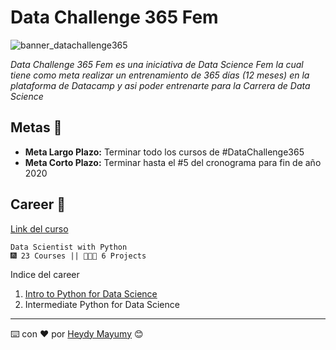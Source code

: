 # Data Challenge 365 Fem

![banner_datachallenge365](https://www.notion.so/image/https%3A%2F%2Fscontent.flim15-2.fna.fbcdn.net%2Fv%2Ft1.0-9%2F25508048_167603193846776_3919949558497875668_n.png%3F_nc_cat%3D108%26ccb%3D2%26_nc_sid%3De3f864%26_nc_ohc%3D1UiyIWz3VQAAX8vxvHZ%26_nc_ht%3Dscontent.flim15-2.fna%26oh%3Da190c71468866fee93e59c2babf73d01%26oe%3D5FD54F66?table=block&id=599b04a9-f0c7-406f-86bc-9ce15aae4e52&width=2190&userId=1e9f9443-7f0c-4cb2-949a-97ee7cecfdd8&cache=v2)

_Data Challenge 365 Fem es una iniciativa de Data Science Fem la cual tiene como meta realizar un entrenamiento de 365 días (12 meses) en la plataforma de Datacamp y asi poder entrenarte para la Carrera de Data Science_

## Metas 🚀

- **Meta Largo Plazo:** Terminar todo los cursos de #DataChallenge365
- **Meta Corto Plazo:** Terminar hasta el #5 del cronograma para fin de año 2020

## Career 🤖 
[Link del curso](https://learn.datacamp.com/career-tracks/data-scientist-with-python)

```
Data Scientist with Python
🎆 23 Courses || 👩🏻‍💼 6 Projects
```


Indice del career
1. [Intro to Python for Data Science](https://github.com/MayumyCH/dc_datascientist_with_python_dsfem/blob/main/1.Introduction%20to%20Python.ipynb)
2. Intermediate Python for Data Science

---
⌨️ con ❤️ por [Heydy Mayumy](https://github.com/MayumyCH)  😊